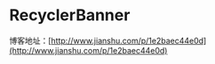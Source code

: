 # RecyclerBanner

博客地址：[http://www.jianshu.com/p/1e2baec44e0d](http://www.jianshu.com/p/1e2baec44e0d)

